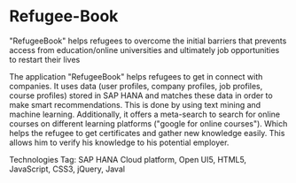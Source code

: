 # Refugee-Book
"RefugeeBook" helps refugees to overcome the initial barriers that prevents access from education/online universities and ultimately job opportunities to restart their lives 

The application "RefugeeBook" helps refugees to get in connect with companies. It uses data (user profiles, company profiles, job profiles, course profiles) stored in SAP HANA and matches these data in order to make smart recommendations. This is done by using text mining and machine learning. Additionally, it offers a meta-search to search for online courses on different learning platforms ("google for online courses"). Which helps the refugee to get certificates and gather new knowledge easily. This allows him to verify his knowledge to his potential employer.

Technologies Tag: SAP HANA Cloud platform, Open UI5, HTML5, JavaScript, CSS3, jQuery, Javal
